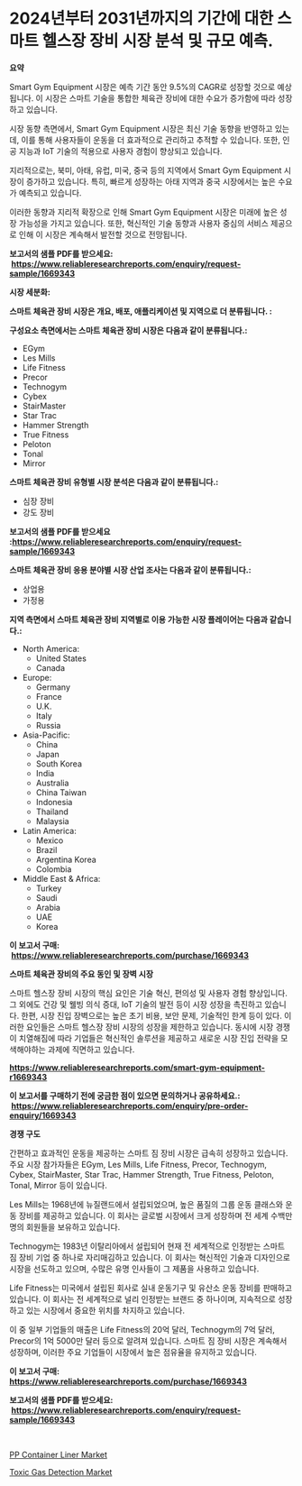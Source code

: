 <p><h1>2024년부터 2031년까지의 기간에 대한 스마트 헬스장 장비 시장 분석 및 규모 예측.</h1></p><p><strong>요약</strong></p>
<p><p>Smart Gym Equipment 시장은 예측 기간 동안 9.5%의 CAGR로 성장할 것으로 예상됩니다. 이 시장은 스마트 기술을 통합한 체육관 장비에 대한 수요가 증가함에 따라 성장하고 있습니다.</p><p>시장 동향 측면에서, Smart Gym Equipment 시장은 최신 기술 동향을 반영하고 있는데, 이를 통해 사용자들이 운동을 더 효과적으로 관리하고 추적할 수 있습니다. 또한, 인공 지능과 IoT 기술의 적용으로 사용자 경험이 향상되고 있습니다.</p><p>지리적으로는, 북미, 아태, 유럽, 미국, 중국 등의 지역에서 Smart Gym Equipment 시장이 증가하고 있습니다. 특히, 빠르게 성장하는 아태 지역과 중국 시장에서는 높은 수요가 예측되고 있습니다.</p><p>이러한 동향과 지리적 확장으로 인해 Smart Gym Equipment 시장은 미래에 높은 성장 가능성을 가지고 있습니다. 또한, 혁신적인 기술 동향과 사용자 중심의 서비스 제공으로 인해 이 시장은 계속해서 발전할 것으로 전망됩니다.</p></p>
<p><strong>보고서의 샘플 PDF를 받으세요: &nbsp;<a href="https://www.reliableresearchreports.com/enquiry/request-sample/1669343">https://www.reliableresearchreports.com/enquiry/request-sample/1669343</a></strong></p>
<p><strong>시장 세분화:</strong></p>
<p><strong> 스마트 체육관 장비 시장은 개요, 배포, 애플리케이션 및 지역으로 더 분류됩니다. :</strong></p>
<p><strong>구성요소 측면에서는 스마트 체육관 장비 시장은 다음과 같이 분류됩니다.:</strong></p>
<p><ul><li>EGym</li><li>Les Mills</li><li>Life Fitness</li><li>Precor</li><li>Technogym</li><li>Cybex</li><li>StairMaster</li><li>Star Trac</li><li>Hammer Strength</li><li>True Fitness</li><li>Peloton</li><li>Tonal</li><li>Mirror</li></ul></p>
<p><strong> 스마트 체육관 장비 유형별 시장 분석은 다음과 같이 분류됩니다.:</strong></p>
<p><ul><li>심장 장비</li><li>강도 장비</li></ul></p>
<p><strong>보고서의 샘플 PDF를 받으세요 :<a href="https://www.reliableresearchreports.com/enquiry/request-sample/1669343">https://www.reliableresearchreports.com/enquiry/request-sample/1669343</a></strong></p>
<p><strong> 스마트 체육관 장비 응용 분야별 시장 산업 조사는 다음과 같이 분류됩니다.:</strong></p>
<p><ul><li>상업용</li><li>가정용</li></ul></p>
<p><strong>지역 측면에서 스마트 체육관 장비 지역별로 이용 가능한 시장 플레이어는 다음과 같습니다.:</strong></p>
<p><ul>
    <li>
        North America:
        <ul>
            <li>United States</li>
            <li>Canada</li>
        </ul>
    </li>
    <li>
        Europe:
        <ul>
            <li>Germany</li>
            <li>France</li>
            <li>U.K.</li>
            <li>Italy</li>
            <li>Russia</li>
        </ul>
    </li>
    <li>
        Asia-Pacific:
        <ul>
            <li>China</li>
            <li>Japan</li>
            <li>South Korea</li>
            <li>India</li>
            <li>Australia</li>
            <li>China Taiwan</li>
            <li>Indonesia</li>
            <li>Thailand</li>
            <li>Malaysia</li>
        </ul>
    </li>
    <li>
        Latin America:
        <ul>
            <li>Mexico</li>
            <li>Brazil</li>
            <li>Argentina Korea</li>
            <li>Colombia</li>
        </ul>
    </li>
    <li>
        Middle East & Africa:
        <ul>
            <li>Turkey</li>
            <li>Saudi</li>
            <li>Arabia</li>
            <li>UAE</li>
            <li>Korea</li>
        </ul>
    </li>
    </ul></p>
<p><strong>이 보고서 구매: &nbsp;<a href="https://www.reliableresearchreports.com/purchase/1669343">https://www.reliableresearchreports.com/purchase/1669343</a></strong></p>
<p><strong>스마트 체육관 장비의 주요 동인 및 장벽 시장</strong></p>
<p><p>스마트 헬스장 장비 시장의 핵심 요인은 기술 혁신, 편의성 및 사용자 경험 향상입니다. 그 외에도 건강 및 웰빙 의식 증대, IoT 기술의 발전 등이 시장 성장을 촉진하고 있습니다. 한편, 시장 진입 장벽으로는 높은 초기 비용, 보안 문제, 기술적인 한계 등이 있다. 이러한 요인들은 스마트 헬스장 장비 시장의 성장을 제한하고 있습니다. 동시에 시장 경쟁이 치열해짐에 따라 기업들은 혁신적인 솔루션을 제공하고 새로운 시장 진입 전략을 모색해야하는 과제에 직면하고 있습니다.</p></p>
<p><strong><a href="https://www.reliableresearchreports.com/smart-gym-equipment-r1669343">https://www.reliableresearchreports.com/smart-gym-equipment-r1669343</a></strong></p>
<p><strong>이 보고서를 구매하기 전에 궁금한 점이 있으면 문의하거나 공유하세요.: &nbsp;<a href="https://www.reliableresearchreports.com/enquiry/pre-order-enquiry/1669343">https://www.reliableresearchreports.com/enquiry/pre-order-enquiry/1669343</a></strong></p>
<p><strong>경쟁 구도</strong></p>
<p><p>간편하고 효과적인 운동을 제공하는 스마트 짐 장비 시장은 급속히 성장하고 있습니다. 주요 시장 참가자들은 EGym, Les Mills, Life Fitness, Precor, Technogym, Cybex, StairMaster, Star Trac, Hammer Strength, True Fitness, Peloton, Tonal, Mirror 등이 있습니다.</p><p>Les Mills는 1968년에 뉴질랜드에서 설립되었으며, 높은 품질의 그룹 운동 클래스와 운동 장비를 제공하고 있습니다. 이 회사는 글로벌 시장에서 크게 성장하며 전 세계 수백만 명의 회원들을 보유하고 있습니다.</p><p>Technogym는 1983년 이탈리아에서 설립되어 현재 전 세계적으로 인정받는 스마트 짐 장비 기업 중 하나로 자리매김하고 있습니다. 이 회사는 혁신적인 기술과 디자인으로 시장을 선도하고 있으며, 수많은 유명 인사들이 그 제품을 사용하고 있습니다.</p><p>Life Fitness는 미국에서 설립된 회사로 실내 운동기구 및 유산소 운동 장비를 판매하고 있습니다. 이 회사는 전 세계적으로 널리 인정받는 브랜드 중 하나이며, 지속적으로 성장하고 있는 시장에서 중요한 위치를 차지하고 있습니다.</p><p>이 중 일부 기업들의 매출은 Life Fitness의 20억 달러, Technogym의 7억 달러, Precor의 1억 5000만 달러 등으로 알려져 있습니다. 스마트 짐 장비 시장은 계속해서 성장하며, 이러한 주요 기업들이 시장에서 높은 점유율을 유지하고 있습니다.</p></p>
<p><strong>이 보고서 구매: &nbsp; <a href="https://www.reliableresearchreports.com/purchase/1669343">https://www.reliableresearchreports.com/purchase/1669343</a></strong></p>
<p><strong>보고서의 샘플 PDF를 받으세요: &nbsp;<a href="https://www.reliableresearchreports.com/enquiry/request-sample/1669343">https://www.reliableresearchreports.com/enquiry/request-sample/1669343</a></strong><strong></strong></p>
<p>&nbsp;</p>
<p><p><a href="https://cautious-neon-760.notion.site/PP-Container-Liner-Market-Size-2024-2031-Global-Industrial-Analysis-Key-Geographical-Regions-Mar-cbe4b68c90ae4b01a387e018d3cf81c0">PP Container Liner Market</a></p><p><a href="https://view.publitas.com/reportprime-1/toxic-gas-detection-market-with-the-goal-of-estimating-the-market-size-and-future-growth-potential-of-various-market-segments-based-on-component-applications-end-user-and-region/">Toxic Gas Detection Market</a></p></p>
